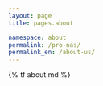 ```yaml
---
layout: page
title: pages.about

namespace: about
permalink: /pro-nas/
permalink_en: /about-us/
---
```


{% tf about.md %}